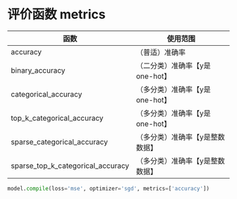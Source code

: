 # 评价函数 metrics

| 函数 | 使用范围 |  
| ---- | ----- |  
| accuracy | （普适）准确率 |  
| binary_accuracy | （二分类）准确率【y是one-hot】 |  
| categorical_accuracy | （多分类）准确率【y是one-hot】 |  
| top_k_categorical_accuracy | （多分类）准确率【y是one-hot】 |  
| sparse_categorical_accuracy | （多分类）准确率【y是整数数据】 |  
| sparse_top_k_categorical_accuracy | （多分类）准确率【y是整数数据】 |  

```python
model.compile(loss='mse', optimizer='sgd', metrics=['accuracy'])
```
